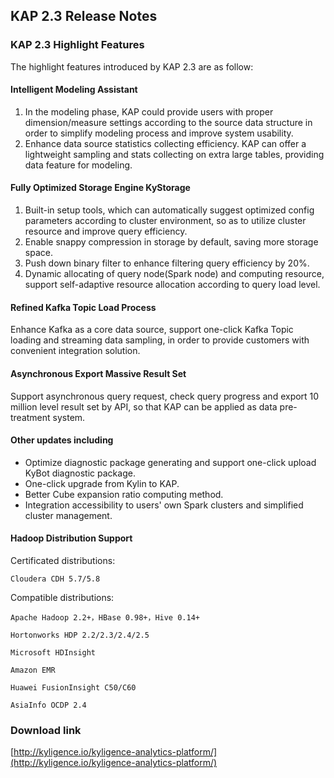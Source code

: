 ## 	KAP 2.3 Release Notes

### KAP 2.3 Highlight Features

The highlight features introduced by KAP 2.3 are as follow:

#### Intelligent Modeling Assistant

1. In the modeling phase, KAP could provide users with proper dimension/measure settings according to the source data structure in order to simplify modeling process and improve system usability. 
2. Enhance data source statistics collecting efficiency. KAP can offer a lightweight sampling and stats collecting on extra large tables, providing data feature for modeling.

#### Fully Optimized Storage Engine KyStorage

1. Built-in setup tools, which can automatically suggest optimized config parameters according to cluster environment, so as to utilize cluster resource and improve query efficiency.
2. Enable snappy compression in storage by default, saving more storage space.
3. Push down binary filter to enhance filtering query efficiency by 20%.
4. Dynamic allocating of query node(Spark node) and computing resource, support self-adaptive resource allocation according to query load level.

#### Refined Kafka Topic Load Process

Enhance Kafka as a core data source, support one-click Kafka Topic loading and streaming data sampling, in order to provide customers with convenient integration solution.  

#### Asynchronous Export Massive Result Set

Support asynchronous query request, check query progress and export 10 million level result set by API, so that KAP can be applied as data pre-treatment system.


#### Other updates including

- Optimize diagnostic package generating and support one-click upload KyBot diagnostic package.
- One-click upgrade from Kylin to KAP.
- Better Cube expansion ratio computing method.
- Integration accessibility to users' own Spark clusters and simplified cluster management.



#### Hadoop Distribution Support

  Certificated distributions:

    Cloudera CDH 5.7/5.8

  Compatible distributions:
  
    Apache Hadoop 2.2+，HBase 0.98+，Hive 0.14+

    Hortonworks HDP 2.2/2.3/2.4/2.5

    Microsoft HDInsight

    Amazon EMR

    Huawei FusionInsight C50/C60

    AsiaInfo OCDP 2.4

### Download link

[http://kyligence.io/kyligence-analytics-platform/](http://kyligence.io/kyligence-analytics-platform/)


